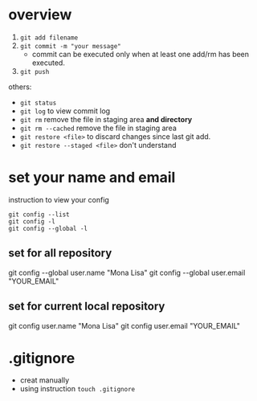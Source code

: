 # overview
1. `git add filename`
2. `git commit -m "your message"`
    - commit can be executed only when at least one add/rm has been executed. 
3. `git push`

others:

- `git status`
- `git log` to view commit log
- `git rm` remove the file in staging area **and directory**
- `git rm --cached` remove the file in staging area
- `git restore <file>` to discard changes since last git add.
- `git restore --staged <file>` don't understand


# set your name and email

instruction to view your config

```shell
git config --list
git config -l
git config --global -l
```

## set for all repository

git config --global user.name "Mona Lisa"
git config --global user.email "YOUR_EMAIL"

## set for current local repository

git config user.name "Mona Lisa"
git config user.email "YOUR_EMAIL"



# .gitignore
- creat manually
- using instruction `touch .gitignore`
